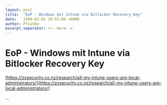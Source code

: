 ```yaml
---
layout: post
title:  "EoP - Windows mit Intune via Bitlocker Recovery Key"
date:   1990-01-01 19:55:00 +0000
author: PfiatDe
excerpt_separator: <!--more-->
---
```


# EoP - Windows mit Intune via Bitlocker Recovery Key

[https://zxsecurity.co.nz/research/all-my-intune-users-are-local-administrators/](https://zxsecurity.co.nz/research/all-my-intune-users-are-local-administrators/)

...
<!--more-->
